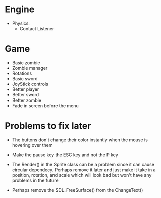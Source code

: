 # Engine
- Physics:
    - Contact Listener 

# Game
- Basic zombie
- Zombie manager
- Rotations
- Basic sword
- JoyStick controls
- Better player 
- Better sword 
- Better zombie 
- Fade in screen before the menu

# Problems to fix later
- The buttons don't change their color instantly when the mouse is hovering over them

- Make the pause key the ESC key and not the P key

- The Render() in the Sprite class can be a problem since it can cause circular dependecy. Perhaps remove it later and just make it take in a position, rotation, and scale which will look bad but won't have any problems in the future

- Perhaps remove the SDL_FreeSurface() from the ChangeText()
